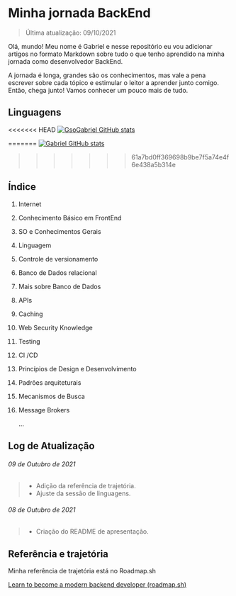 # Minha jornada BackEnd

> Última atualização: 09/10/2021

Olá, mundo! Meu nome é Gabriel e nesse repositório eu vou adicionar artigos no formato Markdown sobre tudo o que tenho aprendido na minha jornada como desenvolvedor BackEnd.

A jornada é longa, grandes são os conhecimentos, mas vale a pena escrever sobre cada tópico e estimular o leitor a aprender junto comigo. Então, chega junto! Vamos conhecer um pouco mais de tudo. 



## Linguagens

<<<<<<< HEAD
[![GsoGabriel GitHub stats](https://github-readme-stats.vercel.app/api/top-langs/?username=gsogabriel)](https://github.com/gsogabriel/)

=======
[![Gabriel GitHub stats](https://github-readme-stats.vercel.app/api/top-langs/?username=gsogabriel)](https://github.com/gsogabriel/github-readme-stats)
>>>>>>> 61a7bd0ff369698b9be7f5a74e4f6e438a5b314e


## Índice

1. Internet

2. Conhecimento Básico em FrontEnd

3. SO e Conhecimentos Gerais

4. Linguagem

5. Controle de versionamento

6. Banco de Dados relacional

7. Mais sobre Banco de Dados

8. APIs

9. Caching

10. Web Security Knowledge

11. Testing

12. CI /CD

13. Princípios de Design e Desenvolvimento

14. Padrões arquiteturais

15. Mecanismos de Busca

16. Message Brokers

    ...



## Log de Atualização

###### 09 de Outubro de 2021

> * Adição da referência de trajetória.
> * Ajuste da sessão de linguagens.

###### 08 de Outubro de 2021

> - Criação do README de apresentação.



## Referência e trajetória

Minha referência de trajetória está no Roadmap.sh

[Learn to become a modern backend developer (roadmap.sh)](https://roadmap.sh/backend)
